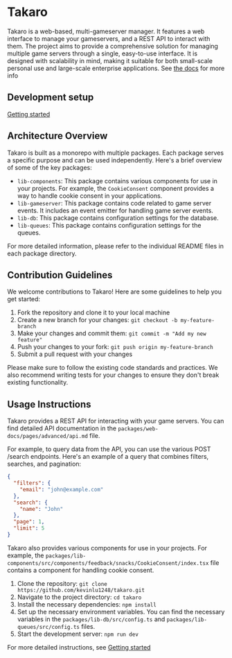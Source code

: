 # Takaro

Takaro is a web-based, multi-gameserver manager. It features a web interface to manage your gameservers, and a REST API to interact with them. The project aims to provide a comprehensive solution for managing multiple game servers through a single, easy-to-use interface. It is designed with scalability in mind, making it suitable for both small-scale personal use and large-scale enterprise applications. See [the docs](https://docs.takaro.io) for more info

## Development setup

[Getting started](https://docs.takaro.io/development/getting-started)

## Architecture Overview

Takaro is built as a monorepo with multiple packages. Each package serves a specific purpose and can be used independently. Here's a brief overview of some of the key packages:

* `lib-components`: This package contains various components for use in your projects. For example, the `CookieConsent` component provides a way to handle cookie consent in your applications.
* `lib-gameserver`: This package contains code related to game server events. It includes an event emitter for handling game server events.
* `lib-db`: This package contains configuration settings for the database.
* `lib-queues`: This package contains configuration settings for the queues.

For more detailed information, please refer to the individual README files in each package directory.

## Contribution Guidelines

We welcome contributions to Takaro! Here are some guidelines to help you get started:

1. Fork the repository and clone it to your local machine
2. Create a new branch for your changes: `git checkout -b my-feature-branch`
3. Make your changes and commit them: `git commit -m "Add my new feature"`
4. Push your changes to your fork: `git push origin my-feature-branch`
5. Submit a pull request with your changes

Please make sure to follow the existing code standards and practices. We also recommend writing tests for your changes to ensure they don't break existing functionality.

## Usage Instructions

Takaro provides a REST API for interacting with your game servers. You can find detailed API documentation in the `packages/web-docs/pages/advanced/api.md` file. 

For example, to query data from the API, you can use the various POST /search endpoints. Here's an example of a query that combines filters, searches, and pagination:

```json
{
  "filters": {
    "email": "john@example.com"
  },
  "search": {
    "name": "John"
  },
  "page": 1,
  "limit": 5
}
```

Takaro also provides various components for use in your projects. For example, the `packages/lib-components/src/components/feedback/snacks/CookieConsent/index.tsx` file contains a component for handling cookie consent.
1. Clone the repository: `git clone https://github.com/kevinlu1248/takaro.git`
2. Navigate to the project directory: `cd takaro`
3. Install the necessary dependencies: `npm install`
4. Set up the necessary environment variables. You can find the necessary variables in the `packages/lib-db/src/config.ts` and `packages/lib-queues/src/config.ts` files.
5. Start the development server: `npm run dev`

For more detailed instructions, see [Getting started](https://docs.takaro.io/development/getting-started)
